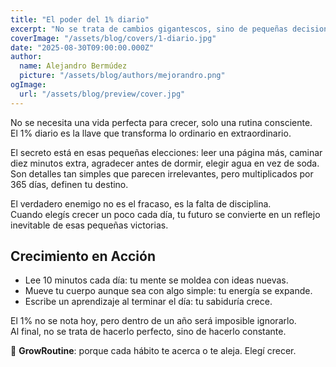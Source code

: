 ```yaml
---
title: "El poder del 1% diario"
excerpt: "No se trata de cambios gigantescos, sino de pequeñas decisiones repetidas en el tiempo. La constancia vence al talento cuando el talento no es constante."
coverImage: "/assets/blog/covers/1-diario.jpg"
date: "2025-08-30T09:00:00.000Z"
author:
  name: Alejandro Bermúdez
  picture: "/assets/blog/authors/mejorandro.png"
ogImage:
  url: "/assets/blog/preview/cover.jpg"
---
```


No se necesita una vida perfecta para crecer, solo una rutina consciente.  
El 1% diario es la llave que transforma lo ordinario en extraordinario.  

El secreto está en esas pequeñas elecciones: leer una página más, caminar diez minutos extra, agradecer antes de dormir, elegir agua en vez de soda.  
Son detalles tan simples que parecen irrelevantes, pero multiplicados por 365 días, definen tu destino.  

El verdadero enemigo no es el fracaso, es la falta de disciplina.  
Cuando elegís crecer un poco cada día, tu futuro se convierte en un reflejo inevitable de esas pequeñas victorias.  

## Crecimiento en Acción

- Lee 10 minutos cada día: tu mente se moldea con ideas nuevas.  
- Mueve tu cuerpo aunque sea con algo simple: tu energía se expande.  
- Escribe un aprendizaje al terminar el día: tu sabiduría crece.  

El 1% no se nota hoy, pero dentro de un año será imposible ignorarlo.  
Al final, no se trata de hacerlo perfecto, sino de hacerlo constante.  

🌱 **GrowRoutine**: porque cada hábito te acerca o te aleja. Elegí crecer.
